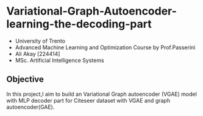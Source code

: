 # Variational-Graph-Autoencoder-learning-the-decoding-part

- University of Trento
- Advanced Machine Learning and Optimization Course by Prof.Passerini
- Ali Akay [224414]
- MSc. Artificial Intelligence Systems


## Objective
In this project,I aim to build an Variational Graph autoencoder (VGAE) model with MLP decoder part for Citeseer dataset with VGAE and graph autoencoder(GAE).



